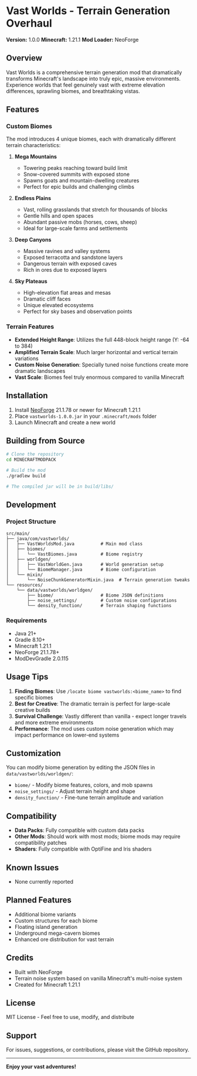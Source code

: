 # Vast Worlds - Terrain Generation Overhaul

**Version:** 1.0.0
**Minecraft:** 1.21.1
**Mod Loader:** NeoForge

## Overview

Vast Worlds is a comprehensive terrain generation mod that dramatically transforms Minecraft's landscape into truly epic, massive environments. Experience worlds that feel genuinely vast with extreme elevation differences, sprawling biomes, and breathtaking vistas.

## Features

### Custom Biomes

The mod introduces 4 unique biomes, each with dramatically different terrain characteristics:

1. **Mega Mountains**
   - Towering peaks reaching toward build limit
   - Snow-covered summits with exposed stone
   - Spawns goats and mountain-dwelling creatures
   - Perfect for epic builds and challenging climbs

2. **Endless Plains**
   - Vast, rolling grasslands that stretch for thousands of blocks
   - Gentle hills and open spaces
   - Abundant passive mobs (horses, cows, sheep)
   - Ideal for large-scale farms and settlements

3. **Deep Canyons**
   - Massive ravines and valley systems
   - Exposed terracotta and sandstone layers
   - Dangerous terrain with exposed caves
   - Rich in ores due to exposed layers

4. **Sky Plateaus**
   - High-elevation flat areas and mesas
   - Dramatic cliff faces
   - Unique elevated ecosystems
   - Perfect for sky bases and observation points

### Terrain Features

- **Extended Height Range**: Utilizes the full 448-block height range (Y: -64 to 384)
- **Amplified Terrain Scale**: Much larger horizontal and vertical terrain variations
- **Custom Noise Generation**: Specially tuned noise functions create more dramatic landscapes
- **Vast Scale**: Biomes feel truly enormous compared to vanilla Minecraft

## Installation

1. Install [NeoForge](https://neoforged.net/) 21.1.78 or newer for Minecraft 1.21.1
2. Place `vastworlds-1.0.0.jar` in your `.minecraft/mods` folder
3. Launch Minecraft and create a new world

## Building from Source

```bash
# Clone the repository
cd MINECRAFTMODPACK

# Build the mod
./gradlew build

# The compiled jar will be in build/libs/
```

## Development

### Project Structure

```
src/main/
├── java/com/vastworlds/
│   ├── VastWorldsMod.java          # Main mod class
│   ├── biomes/
│   │   └── VastBiomes.java         # Biome registry
│   ├── worldgen/
│   │   ├── VastWorldGen.java       # World generation setup
│   │   └── BiomeManager.java       # Biome configuration
│   └── mixin/
│       └── NoiseChunkGeneratorMixin.java  # Terrain generation tweaks
└── resources/
    └── data/vastworlds/worldgen/
        ├── biome/                  # Biome JSON definitions
        ├── noise_settings/         # Custom noise configurations
        └── density_function/       # Terrain shaping functions
```

### Requirements

- Java 21+
- Gradle 8.10+
- Minecraft 1.21.1
- NeoForge 21.1.78+
- ModDevGradle 2.0.115

## Usage Tips

1. **Finding Biomes**: Use `/locate biome vastworlds:<biome_name>` to find specific biomes
2. **Best for Creative**: The dramatic terrain is perfect for large-scale creative builds
3. **Survival Challenge**: Vastly different than vanilla - expect longer travels and more extreme environments
4. **Performance**: The mod uses custom noise generation which may impact performance on lower-end systems

## Customization

You can modify biome generation by editing the JSON files in `data/vastworlds/worldgen/`:

- `biome/` - Modify biome features, colors, and mob spawns
- `noise_settings/` - Adjust terrain height and shape
- `density_function/` - Fine-tune terrain amplitude and variation

## Compatibility

- **Data Packs**: Fully compatible with custom data packs
- **Other Mods**: Should work with most mods; biome mods may require compatibility patches
- **Shaders**: Fully compatible with OptiFine and Iris shaders

## Known Issues

- None currently reported

## Planned Features

- Additional biome variants
- Custom structures for each biome
- Floating island generation
- Underground mega-cavern biomes
- Enhanced ore distribution for vast terrain

## Credits

- Built with NeoForge
- Terrain noise system based on vanilla Minecraft's multi-noise system
- Created for Minecraft 1.21.1

## License

MIT License - Feel free to use, modify, and distribute

## Support

For issues, suggestions, or contributions, please visit the GitHub repository.

---

**Enjoy your vast adventures!**
